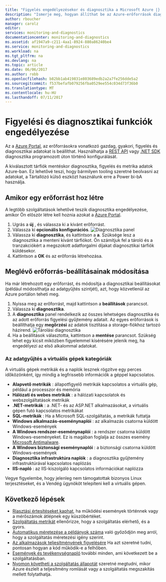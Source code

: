 ```yaml
---
title: "Figyelés engedélyezésekor és diagnosztika a Microsoft Azure |} Microsoft Docs"
description: "Ismerje meg, hogyan állíthat be az Azure-erőforrások diagnosztika."
author: rboucher
manager: carolz
editor: 
services: monitoring-and-diagnostics
documentationcenter: monitoring-and-diagnostics
ms.assetid: af1947a9-c211-4aa1-8924-880a86240be4
ms.service: monitoring-and-diagnostics
ms.workload: na
ms.tgt_pltfrm: na
ms.devlang: na
ms.topic: article
ms.date: 06/06/2017
ms.author: robb
ms.openlocfilehash: b82bb1ab419831e803689edb2a2a7fe256dde5a2
ms.sourcegitcommit: f537befafb079256fba0529ee554c034d73f36b0
ms.translationtype: MT
ms.contentlocale: hu-HU
ms.lasthandoff: 07/11/2017
---
```

# <a name="enable-monitoring-and-diagnostics"></a>Figyelési és diagnosztikai funkciók engedélyezése
Az a [Azure Portal](https://portal.azure.com), az erőforrásokra vonatkozó gazdag, gyakori, figyelés és diagnosztikai adatokat is beállíthat. Használhatja a [REST API](https://msdn.microsoft.com/library/azure/dn931932.aspx) vagy [.NET SDK](http://www.nuget.org/packages/Microsoft.Azure.Management.Monitor) diagnosztika programozott úton történő konfigurálását.

A kiválasztott tárfiók mentéskor diagnosztika, figyelés és metrika adatok Azure-ban. Ez lehetővé teszi, hogy bármilyen tooling szeretné beolvasni az adatokat, a Tártallózó külső eszközt használunk erre a Power bi-bA használja.

## <a name="when-you-create-a-resource"></a>Amikor egy erőforrást hoz létre
A legtöbb szolgáltatások lehetővé teszik diagnosztika engedélyezése, amikor Ön először létre kell hoznia azokat a [Azure Portal](https://portal.azure.com).

1. Ugrás a **új** , és válassza ki a kívánt erőforrást.
2. Válassza ki **opcionális konfigurációs**.
    ![Diagnosztika panel](./media/insights-how-to-use-diagnostics/Insights_CreateTime.png)
3. Válassza ki **diagnosztika**, és kattintson a **a**. Szüksége lesz a diagnosztika a menteni kívánt tárfiókot. Ön számítjuk fel a tároló és a tranzakciókért a megszokott adatforgalmi díjakat diagnosztikai tárfiók küldésekor.
4. Kattintson a **OK** és az erőforrás létrehozása.

## <a name="change-settings-for-an-existing-resource"></a>Meglévő erőforrás-beállításainak módosítása
Ha már létrehozott egy erőforrást, és módosítja a diagnosztikai beállításokat (például módosíthatja az adatgyűjtés szintjét), azt, hogy közvetlenül az Azure portálon teheti meg.

1. Nyissa meg az erőforrást, majd kattintson a **beállítások** parancsot.
2. Válassza ki **diagnosztika**.
3. A **diagnosztika** panel rendelkezik az összes lehetséges diagnosztika és az adott erőforrás figyelési gyűjtemény adatait. Az egyes erőforrások is beállíthatja egy **megőrzési** az adatok tisztítása a storage-fiókhoz tartozó házirend.
    ![Tárolási diagnosztika](./media/insights-how-to-use-diagnostics/Insights_StorageDiagnostics.png)
4. Ha a beállítások választotta, kattintson a **mentése** parancsot. Szükség lehet egy kicsit miközben figyelemmel kísérésére jelenik meg, ha engedélyezi az első alkalommal adatokat.

### <a name="categories-of-data-collection-for-virtual-machines"></a>Az adatgyűjtés a virtuális gépek kategóriák
A virtuális gépek metrikák és a naplók lesznek rögzítve egy perces időközönként, így mindig a legfrissebb információk a géppel kapcsolatos.

* **Alapvető metrikák** : állapotfigyelő metrikák kapcsolatos a virtuális gép, például a processzor és memória
* **Hálózati és webes metrikák** : a hálózati kapcsolatok és webszolgáltatások metrikák
* **.NET-metrikák** : a .NET- és az ASP.NET alkalmazásokat, a virtuális gépen futó kapcsolatos metrikákat
* **SQL-metrikák** : Ha a Microsoft SQL-szolgáltatás, a metrikák futtatja
* **Windows alkalmazás-eseménynaplói** : az alkalmazás csatorna küldött Windows-események
* **A Windows rendszer-eseménynaplói** : a rendszer csatorna küldött Windows-eseményeket. Ez is magában foglalja az összes esemény [Microsoft Antimalware](http://go.microsoft.com/fwlink/?LinkID=404171&clcid=0x409).
* **A Windows biztonsági eseménynaplói** : a biztonsági csatorna küldött Windows-események
* **Diagnosztika infrastruktúra naplók** : a diagnosztika gyűjtemény infrastruktúrával kapcsolatos naplózás
* **IIS-napló** : az IIS-kiszolgáló kapcsolatos információkat naplózza

Vegye figyelembe, hogy jelenleg nem támogatottak bizonyos Linux terjesztéseket, és a Vendég ügynököt telepíteni kell a virtuális gépen.

## <a name="next-steps"></a>Következő lépések
* [Riasztási értesítéseket kaphat](insights-receive-alert-notifications.md), ha működési események történnek vagy a mérőszámok átlépnek egy küszöbértéket.
* [Szolgáltatás metrikát](insights-how-to-customize-monitoring.md) ellenőrizze, hogy a szolgáltatás elérhető, és a gyors.
* [Automatikus méretezése a példányok száma](insights-how-to-scale.md) való győződjön meg arról, hogy a szolgáltatás méretezési igény szerint.
* [Az alkalmazások teljesítményének figyelésére](../application-insights/app-insights-azure-web-apps.md) Ha azt szeretné tudni, pontosan hogyan a kód működik-e a felhőben.
* [Események és tevékenységnapló](insights-debugging-with-events.md) további minden, ami következett be a szolgáltatásban.
* [Nyomon követheti a szolgáltatás állapotát](insights-service-health.md) szeretné megtudni, mikor Azure észlelt a teljesítmény romlását vagy a szolgáltatás megszakítás mellett folytathatja.

